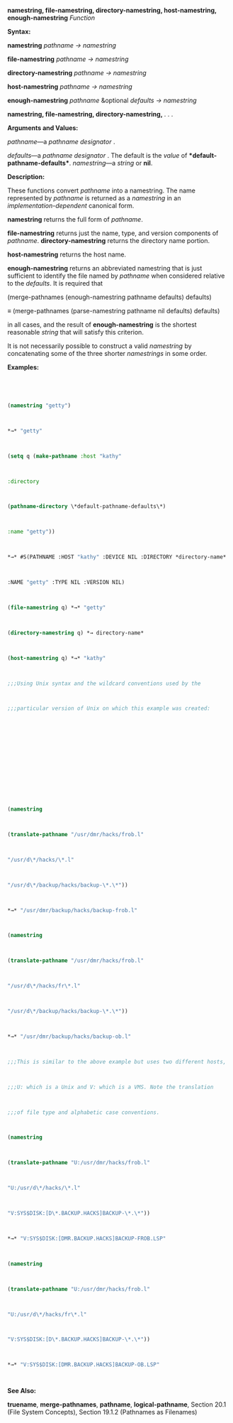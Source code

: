 **namestring, file-namestring, directory-namestring, host-namestring, enough-namestring** *Function* 



**Syntax:** 



**namestring** *pathname → namestring* 



**file-namestring** *pathname → namestring* 



**directory-namestring** *pathname → namestring* 



**host-namestring** *pathname → namestring* 



**enough-namestring** *pathname* &optional *defaults → namestring* 







 



 



**namestring, file-namestring, directory-namestring,** *. . .* 



**Arguments and Values:** 



*pathname*—a *pathname designator* . 



*defaults*—a *pathname designator* . The default is the *value* of **\*default-pathname-defaults\***. *namestring*—a *string* or **nil**. 



**Description:** 



These functions convert *pathname* into a namestring. The name represented by *pathname* is returned as a *namestring* in an *implementation-dependent* canonical form. 



**namestring** returns the full form of *pathname*. 



**file-namestring** returns just the name, type, and version components of *pathname*. **directory-namestring** returns the directory name portion. 



**host-namestring** returns the host name. 



**enough-namestring** returns an abbreviated namestring that is just sufficient to identify the file named by *pathname* when considered relative to the *defaults*. It is required that 



(merge-pathnames (enough-namestring pathname defaults) defaults) 



*≡* (merge-pathnames (parse-namestring pathname nil defaults) defaults) 



in all cases, and the result of **enough-namestring** is the shortest reasonable *string* that will satisfy this criterion. 



It is not necessarily possible to construct a valid *namestring* by concatenating some of the three shorter *namestrings* in some order. 



**Examples:**
```lisp
 



(namestring "getty") 



*→* "getty" 



(setq q (make-pathname :host "kathy" 



:directory 



(pathname-directory \*default-pathname-defaults\*) 



:name "getty")) 



*→* #S(PATHNAME :HOST "kathy" :DEVICE NIL :DIRECTORY *directory-name* 



:NAME "getty" :TYPE NIL :VERSION NIL) 



(file-namestring q) *→* "getty" 



(directory-namestring q) *→ directory-name* 



(host-namestring q) *→* "kathy" 



;;;Using Unix syntax and the wildcard conventions used by the 



;;;particular version of Unix on which this example was created: 







 



 



(namestring 



(translate-pathname "/usr/dmr/hacks/frob.l" 



"/usr/d\*/hacks/\*.l" 



"/usr/d\*/backup/hacks/backup-\*.\*")) 



*→* "/usr/dmr/backup/hacks/backup-frob.l" 



(namestring 



(translate-pathname "/usr/dmr/hacks/frob.l" 



"/usr/d\*/hacks/fr\*.l" 



"/usr/d\*/backup/hacks/backup-\*.\*")) 



*→* "/usr/dmr/backup/hacks/backup-ob.l" 



;;;This is similar to the above example but uses two different hosts, 



;;;U: which is a Unix and V: which is a VMS. Note the translation 



;;;of file type and alphabetic case conventions. 



(namestring 



(translate-pathname "U:/usr/dmr/hacks/frob.l" 



"U:/usr/d\*/hacks/\*.l" 



"V:SYS$DISK:[D\*.BACKUP.HACKS]BACKUP-\*.\*")) 



*→* "V:SYS$DISK:[DMR.BACKUP.HACKS]BACKUP-FROB.LSP" 



(namestring 



(translate-pathname "U:/usr/dmr/hacks/frob.l" 



"U:/usr/d\*/hacks/fr\*.l" 



"V:SYS$DISK:[D\*.BACKUP.HACKS]BACKUP-\*.\*")) 



*→* "V:SYS$DISK:[DMR.BACKUP.HACKS]BACKUP-OB.LSP" 




```
**See Also:** 



**truename**, **merge-pathnames**, **pathname**, **logical-pathname**, Section 20.1 (File System Concepts), Section 19.1.2 (Pathnames as Filenames) 




